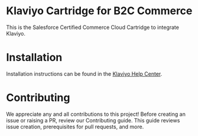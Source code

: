 # Klaviyo Cartridge for B2C Commerce
This is the Salesforce Certified Commerce Cloud Cartridge to integrate Klaviyo. 

# Installation
Installation instructions can be found in the [Klaviyo Help Center](https://help.klaviyo.com/hc/en-us/articles/360033744951).

# Contributing
We appreciate any and all contributions to this project! Before creating an issue or raising a PR, review our Contributing guide. This guide reviews issue creation, prerequisites for pull requests, and more.